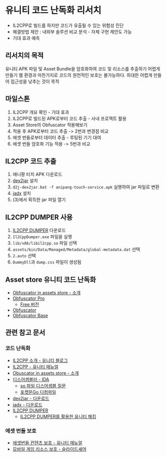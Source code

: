 # 유니티 코드 난독화 리서치

- IL2CPP로 빌드를 하지만 코드가 유출될 수 있는 위험성 진단
- 해결방법 제안 : 내외부 솔루션 비교 분석 - 자체 구현 제안도 가능
- 기대 효과 예측

## 리서치의 목적

유니티 APK 파일 및 Asset Bundle을 암호화하여 코드 및 리소스를 추출하기 어렵게 만들기
웹 환경과 마찬가지로 코드의 원천적인 보호는 불가능하다.
최대한 어렵게 만들어 접근성을 낮추는 것이 목적


## 마일스톤

1. IL2CPP 개요 확인 - 기대 효과
2. IL2CPP로 빌드된 APK로부터 코드 추출 - 사내 프로젝트 활용
3. Asset Store의 Obfuscator 적용해보기
4. 적용 후 APK로부터 코드 추출 -> 2번과 변경점 비교
5. 에셋 번들로부터 데이터 추출 - 루팅된 기기 대여
6. 에셋 번들 암호화 기능 적용 -> 5번과 비교

## IL2CPP 코드 추출

1. 애니팡 터치 APK 다운로드
2. [dex2jar](https://github.com/pxb1988/dex2jar) 설치
3. `d2j-dex2jar.bat -f anipang-touch-service.apk` 실행하여 jar 파일로 변환
4. [jadx](https://github.com/skylot/jadx) 설치
5. (3)에서 획득한 jar 파일 열기

## IL2CPP DUMPER 사용

1. [IL2CPP DUMPER](https://github.com/Perfare/Il2CppDumper/releases) 다운로드
1. `Il2CppDumper.exe` 파일을 실행
2. `lib/x86/libil2cpp.so` 파일 선택
3. `assets/bin/Data/Managed/Metadata/global-metadata.dat` 선택
4. `2.auto` 선택
5. `DummyDll`과 `dump.css` 파일이 생성됨

## Asset store 유니티 코드 난독화

- [Obfuscator in assets store - 소개](https://www.beebyte.co.uk/)
- [Obfuscator Pro](https://assetstore.unity.com/packages/tools/utilities/obfuscator-pro-89589)
    - [Free 버전](https://assetstore.unity.com/packages/tools/utilities/obfuscator-free-89420)
- [Obfuscator](https://assetstore.unity.com/packages/tools/utilities/obfuscator-48919)
- [Obfuscator Base](https://assetstore.unity.com/packages/tools/utilities/obfuscator-base-87885)


## 관련 참고 문서

### 코드 난독화 

- [IL2CPP 소개 - 유니티 블로그](https://blogs.unity3d.com/kr/2015/05/06/an-introduction-to-ilcpp-internals/)
- [IL2CPP - 유니티 매뉴얼](https://docs.unity3d.com/kr/2018.1/Manual/IL2CPP.html)
- [Obuscator in assets store - 소개](https://www.beebyte.co.uk/)
- [디스어셈블러 - IDA](https://www.hex-rays.com/products/ida/index.shtml)
    - [so 파일 디스어셈블 질문](https://reverseengineering.stackexchange.com/questions/4624/how-do-i-reverse-engineer-so-files-found-in-android-apks)
    - [포켓몬Go 디컴파일](https://en.fabernovel.com/insights/tech-en/unbundling-pokemon-go-2)
- [dex2jar - 다운로드](https://github.com/pxb1988/dex2jar)
- [jadx - 다운로드](https://github.com/skylot/jadx)
- [IL2CPP DUMPER](https://github.com/Perfare/Il2CppDumper/releases)
    - [IL2CPP DUMPER를 활용한 유니티 해킹](https://www.youtube.com/watch?amp=&v=BN5UCGP_5os)

### 에셋 번들 보호

- [에셋번들 컨텐츠 보호 - 유니티 매뉴얼](https://docs.unity3d.com/kr/530/Manual/protectingcontent.html)
- [모바일 게임 리소스 보호 - 슬라이드셰어](https://www.slideshare.net/deview/partnerday)
